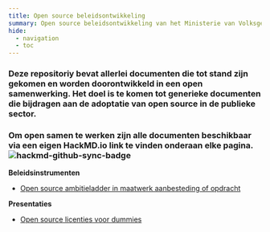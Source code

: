 ```yaml
---
title: Open source beleidsontwikkeling
summary: Open source beleidsontwikkeling van het Ministerie van Volksgezondheid, Welzijn en Sport
hide:
  - navigation
  - toc
---
```


<style>
.md-content p {
  font-size: 1rem;
}

.md-content ul li a {
  font-size: 0.8rem;
}
</style>

<h3>Deze repositoriy bevat allerlei documenten die tot stand zijn gekomen en worden doorontwikkeld in een open samenwerking. Het doel is te komen tot generieke documenten die bijdragen aan de adoptatie van open source in de publieke sector.</h3>
<h3>Om open samen te werken zijn alle documenten beschikbaar via een eigen HackMD.io link te vinden onderaan elke pagina.<br /><img alt="hackmd-github-sync-badge" src="https://hackmd.io/Tjg38n_-SyiuuHdX8TyxqQ/badge" /></h3>

**Beleidsinstrumenten**

- [Open source ambitieladder in maatwerk aanbesteding of opdracht](ambitieladder)

**Presentaties**

- [Open source licenties voor dummies](open-source-licenties-voor-dummies)

<br><br><br>
